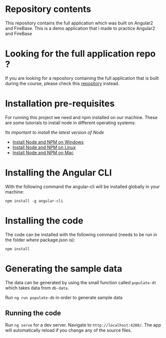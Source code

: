 
# Repository contents

This repository contains the full application which was built on Angular2 and FireBase. This is a demo application that i made to practice Angular2 and FireBase  

# Looking for the full application repo ? 

If you are looking for a repository containing the full application that is built during the course, please check this [repository](https://github.com/angular-university/angular-firebase-app) instead.


# Installation pre-requisites

For running this project we need and npm installed on our machine. These are some tutorials to install node in different operating systems: 

*Its important to install the latest version of Node*

- [Install Node and NPM on Windows](https://www.youtube.com/watch?v=8ODS6RM6x7g)
- [Install Node and NPM on Linux](https://www.youtube.com/watch?v=yUdHk-Dk_BY)
- [Install Node and NPM on Mac](https://www.youtube.com/watch?v=Imj8PgG3bZU)


# Installing the Angular CLI

With the following command the angular-cli will be installed globally in your machine:

    npm install -g angular-cli

# Installing the code

The code can be installed with the following command (needs to be run in the folder where package.json is):

    npm install 
# Generating the sample data
The data can be generated by using the small function called `populate-dt` which takes data from `db-data`.

Run `ng run populate-db` in order to generate sample data

## Running the code
Run `ng serve` for a dev server. Navigate to `http://localhost:4200/`. The app will automatically reload if you change any of the source files.
